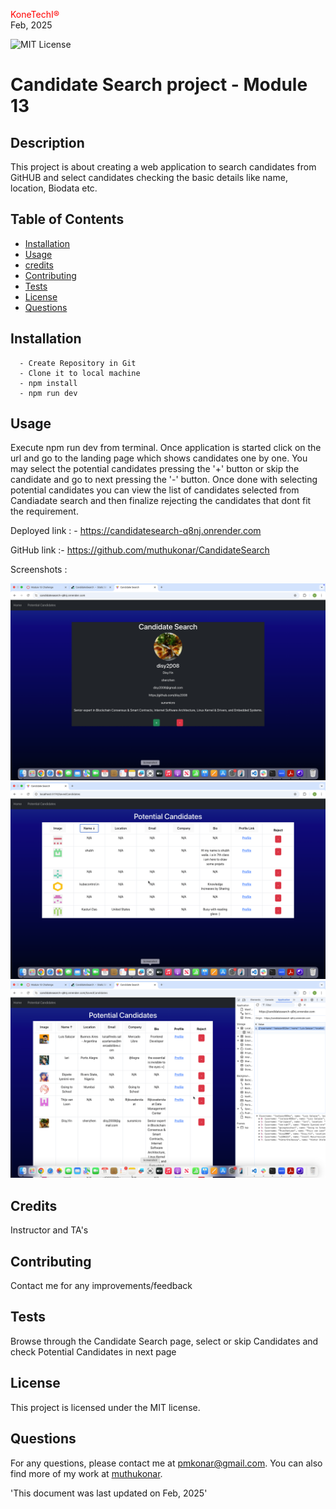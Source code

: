 <span style="color:red;">KoneTechI®</span> <br>
  Feb, 2025
  
   ![MIT License](https://img.shields.io/badge/license-MIT-green)
    
  # Candidate Search project - Module 13

  ## Description
  This project is about creating a web application to search candidates from GitHUB and select candidates checking the basic details like name, location, Biodata etc.

  ## Table of Contents

  - [Installation](#installation)
  - [Usage](#usage)
  - [credits]()
  - [Contributing](#contributing)
  - [Tests](#tests)
  - [License](#license)
  - [Questions](#questions)

## Installation
      - Create Repository in Git
      - Clone it to local machine
      - npm install
      - npm run dev 


## Usage
Execute npm run dev from terminal. Once application is started click on the url and go to the landing page which shows candidates one by one. You may select the potential candidates pressing the '+' button or skip the candidate and go to next pressing the '-' button. Once done with selecting potential candidates you can view the list of candidates selected from Candiadate search and then finalize rejecting the candidates that dont fit the requirement.

Deployed link : - https://candidatesearch-q8nj.onrender.com 

GitHub link :- https://github.com/muthukonar/CandidateSearch 

Screenshots :

!["Screenshot1”](./src/assets/SS1.png )
!["Screenshot2”](./src/assets/SS2.png )
!["Screenshot2”](./src/assets/SS3.png )

## Credits
Instructor and TA's

## Contributing
Contact me for any improvements/feedback

 ## Tests
Browse through the Candidate Search page, select or skip Candidates and check Potential Candidates in next page 


## License
This project is licensed under the MIT license.



## Questions
For any questions, please contact me at [pmkonar@gmail.com](mailto:pmkonar@gmail.com).
You can also find more of my work at [muthukonar](https://github.com/muthukonar).



'This document was last updated on Feb, 2025'
